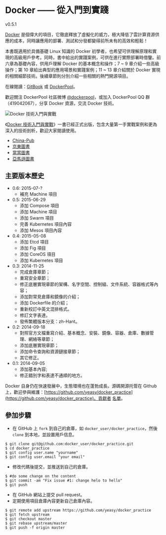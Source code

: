 Docker —— 從入門到實踐
===============

v0.5.1

[Docker](http://www.docker.com) 是個偉大的項目，它徹底釋放了虛擬化的威力，極大降低了雲計算資源供應的成本，同時讓應用的部署、測試和分發都變得前所未有的高效和輕鬆！

本書既適用於具備基礎 Linux 知識的 Docker 初學者，也希望可供理解原理和實現的高級用戶參考。同時，書中給出的實踐案例，可供在進行實際部署時借鑒。前六章為基礎內容，供用戶理解 Docker 的基本概念和操作；7 ~ 9 章介紹一些高級操作；第 10 章給出典型的應用場景和實踐案例；11 ~ 13 章介紹關於 Docker 實現的相關細節技術。後續章節則分別介紹一些相關的熱門開源項目。

在線閱讀：[GitBook](https://www.gitbook.io/book/yeasy/docker_practice) 或 [DockerPool](http://dockerpool.com/static/books/docker_practice/index.html)。

歡迎關注 DockerPool 社區微博 [@dockerpool](http://weibo.com/u/5345404432)，或加入 DockerPool QQ 群（419042067），分享 Docker 資源，交流 Docker 技術。

![Docker 技術入門與實戰](docker_primer.png)

《[Docker 技術入門與實戰](http://item.jd.com/11598400.html)》一書已經正式出版，包含大量第一手實戰案例和更為深入的技術剖析，歡迎大家閱讀使用。

* [China-Pub](http://product.china-pub.com/3770833)
* [京東圖書](http://item.jd.com/11598400.html)
* [當當圖書](http://product.dangdang.com/23620853.html)
* [亞馬遜圖書](http://www.amazon.cn/%E5%9B%BE%E4%B9%A6/dp/B00R5MYI7C/ref=lh_ni_t?ie=UTF8&psc=1&smid=A1AJ19PSB66TGU)

## 主要版本歷史
* 0.6: 2015-07-?
    * 補充 Machine 項目
* 0.5: 2015-06-29
    * 添加 Compose 項目
    * 添加 Machine 項目
    * 添加 Swarm 項目
    * 完善 Kubernetes 項目內容
    * 添加 Mesos 項目內容
* 0.4: 2015-05-08
    * 添加 Etcd 項目
    * 添加 Fig 項目
    * 添加 CoreOS 項目
    * 添加 Kubernetes 項目
* 0.3: 2014-11-25
    * 完成倉庫章節；
    * 重寫安全章節；
    * 修正底層實現章節的架構、名字空間、控制組、文件系統、容器格式等內容；
    * 添加對常見倉庫和鏡像的介紹；
    * 添加 Dockerfile 的介紹；
    * 重新校訂中英文混排格式。
    * 修訂文字表達。
    * 發佈繁體版本分支：zh-Hant。
* 0.2: 2014-09-18
    * 對照官方文檔重寫介紹、基本概念、安裝、鏡像、容器、倉庫、數據管理、網絡等章節；
    * 添加底層實現章節；
    * 添加命令查詢和資源鏈接章節；
    * 其它修正。
* 0.1: 2014-09-05
    * 添加基本內容;
    * 修正錯別字和表達不通順的地方。


Docker 自身仍在快速發展中，生態環境也在蓬勃成長。源碼開源托管在 Github 上，歡迎參與維護：[https://github.com/yeasy/docker_practice](https://github.com/yeasy/docker_practice)。貢獻者 [名單](https://github.com/yeasy/docker_practice/graphs/contributors)。

## 參加步驟
* 在 GitHub 上 `fork` 到自己的倉庫，如 `docker_user/docker_practice`，然後 `clone` 到本地，並設置用戶信息。
```
$ git clone git@github.com:docker_user/docker_practice.git
$ cd docker_practice
$ git config user.name "yourname"
$ git config user.email "your email"
```
* 修改代碼後提交，並推送到自己的倉庫。
```
$ #do some change on the content
$ git commit -am "Fix issue #1: change helo to hello"
$ git push
```
* 在 GitHub 網站上提交 pull request。
* 定期使用項目倉庫內容更新自己倉庫內容。
```
$ git remote add upstream https://github.com/yeasy/docker_practice
$ git fetch upstream
$ git checkout master
$ git rebase upstream/master
$ git push -f origin master
```
